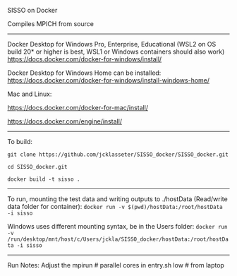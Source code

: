 SISSO on Docker 

Compiles MPICH from source

-----------------------------------------------------------------------
Docker Desktop for Windows Pro, Enterprise, Educational (WSL2 on OS build 20* or higher is best, WSL1 or Windows containers should also work)
https://docs.docker.com/docker-for-windows/install/

Docker Desktop for Windows Home can be installed:
https://docs.docker.com/docker-for-windows/install-windows-home/

Mac and Linux:

https://docs.docker.com/docker-for-mac/install/

https://docs.docker.com/engine/install/

-----------------------------------------------------------------------
To build:
```
git clone https://github.com/jcklasseter/SISSO_docker/SISSO_docker.git

cd SISSO_docker.git

docker build -t sisso .
```

-----------------------------------------------------------------------
To run, mounting the test data and writing outputs to ./hostData (Read/write data folder for container):
`docker run -v $(pwd)/hostData:/root/hostData  -i sisso`

Windows uses different mounting syntax, be in the Users folder:
`docker run -v /run/desktop/mnt/host/c/Users/jckla/SISSO_docker/hostData:/root/hostData -i sisso`

-----------------------------------------------------------------------
Run Notes: Adjust the mpirun # parallel cores in entry.sh low # from laptop
